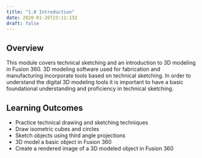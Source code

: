 ```yaml
---
title: "1.0 Introduction"
date: 2020-01-26T23:11:13Z
draft: false
---
```


## Overview

This module covers technical sketching and an introduction to 3D modeling in Fusion 360. 3D modeling software used for fabrication and manufacturing incorporate tools based on technical sketching. In order to understand the digital 3D modeling tools it is important to have a basic foundational understanding and proficiency in technical sketching.

## Learning Outcomes

- Practice technical drawing and sketching techniques
- Draw isometric cubes and circles
- Sketch objects using third angle projections
- 3D model a basic object in Fusion 360
- Create a rendered image of a 3D modeled object in Fusion 360
